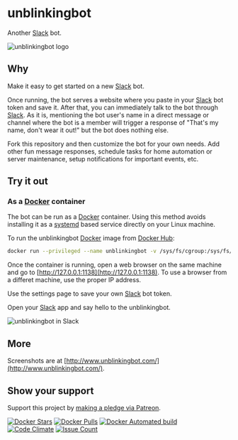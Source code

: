 # unblinkingbot  

Another [Slack](https://api.slack.com/bot-users) bot.  

![unblinkingbot logo](https://raw.githubusercontent.com/nothingworksright/unblinkingbot/gh-pages/android-chrome-192x192.png "unblinkingbot logo")  

## Why  

Make it easy to get started on a new [Slack](https://api.slack.com/bot-users) bot.  

Once running, the bot serves a website where you paste in your [Slack](https://api.slack.com/bot-users) bot token and save it. After that, you can immediately talk to the bot through [Slack](https://api.slack.com/bot-users). As it is, mentioning the bot user's name in a direct message or channel where the bot is a member will trigger a response of "That's my name, don't wear it out!" but the bot does nothing else.  

Fork this repository and then customize the bot for your own needs. Add other fun message responses, schedule tasks for home automation or server maintenance, setup notifications for important events, etc.  

## Try it out  

### As a [Docker](https://www.docker.com/) container  

The bot can be run as a [Docker](https://www.docker.com/) container. Using this method avoids installing it as a [systemd](https://www.freedesktop.org/wiki/Software/systemd/) based service directly on your Linux machine.  

To run the unblinkingbot [Docker](https://www.docker.com/) image from [Docker Hub](https://hub.docker.com/r/nothingworksright/unblinkingbot/):  

```Bash
docker run --privileged --name unblinkingbot -v /sys/fs/cgroup:/sys/fs/cgroup:ro -p 1138:1138 -d nothingworksright/unblinkingbot:latest
```

Once the container is running, open a web browser on the same machine and go to [http://127.0.0.1:1138](http://127.0.0.1:1138). To use a browser from a differet machine, use the proper IP address.  

Use the settings page to save your own [Slack](https://api.slack.com/bot-users) bot token.  

Open your [Slack](https://api.slack.com/bot-users) app and say hello to the unblinkingbot.  

![unblinkingbot in Slack](https://raw.githubusercontent.com/nothingworksright/unblinkingbot/gh-pages/slack.png "unblinkingbot in Slack")  

## More  

Screenshots are at [http://www.unblinkingbot.com/](http://www.unblinkingbot.com/).  

## Show your support  

Support this project by [making a pledge via Patreon](https://www.patreon.com/jmg1138).  

[![Docker Stars](https://img.shields.io/docker/stars/nothingworksright/unblinkingbot.svg)](https://hub.docker.com/r/nothingworksright/unblinkingbot/)  [![Docker Pulls](https://img.shields.io/docker/pulls/nothingworksright/unblinkingbot.svg)](https://hub.docker.com/r/nothingworksright/unblinkingbot/)  [![Docker Automated build](https://img.shields.io/docker/automated/nothingworksright/unblinkingbot.svg)](https://hub.docker.com/r/nothingworksright/unblinkingbot/)  
[![Code Climate](https://codeclimate.com/github/nothingworksright/unblinkingbot/badges/gpa.svg)](https://codeclimate.com/github/nothingworksright/unblinkingbot) [![Issue Count](https://codeclimate.com/github/nothingworksright/unblinkingbot/badges/issue_count.svg)](https://codeclimate.com/github/nothingworksright/unblinkingbot)  
